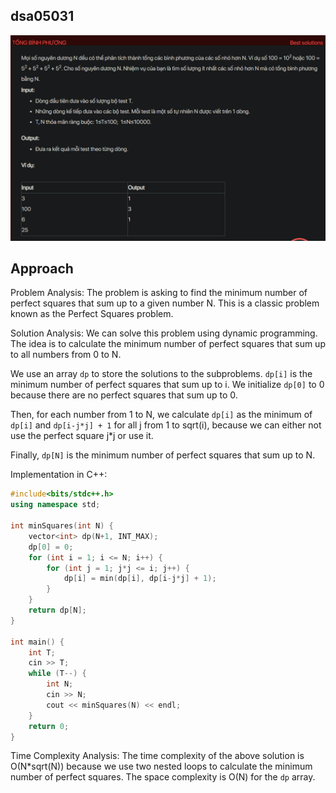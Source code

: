 ## dsa05031
![alt text](image.png)
## Approach
Problem Analysis:
The problem is asking to find the minimum number of perfect squares that sum up to a given number N. This is a classic problem known as the Perfect Squares problem.

Solution Analysis:
We can solve this problem using dynamic programming. The idea is to calculate the minimum number of perfect squares that sum up to all numbers from 0 to N.

We use an array `dp` to store the solutions to the subproblems. `dp[i]` is the minimum number of perfect squares that sum up to i. We initialize `dp[0]` to 0 because there are no perfect squares that sum up to 0.

Then, for each number from 1 to N, we calculate `dp[i]` as the minimum of `dp[i]` and `dp[i-j*j] + 1` for all j from 1 to sqrt(i), because we can either not use the perfect square j*j or use it.

Finally, `dp[N]` is the minimum number of perfect squares that sum up to N.

Implementation in C++:

```cpp
#include<bits/stdc++.h>
using namespace std;

int minSquares(int N) {
    vector<int> dp(N+1, INT_MAX);
    dp[0] = 0;
    for (int i = 1; i <= N; i++) {
        for (int j = 1; j*j <= i; j++) {
            dp[i] = min(dp[i], dp[i-j*j] + 1);
        }
    }
    return dp[N];
}

int main() {
    int T;
    cin >> T;
    while (T--) {
        int N;
        cin >> N;
        cout << minSquares(N) << endl;
    }
    return 0;
}
```

Time Complexity Analysis:
The time complexity of the above solution is O(N*sqrt(N)) because we use two nested loops to calculate the minimum number of perfect squares. The space complexity is O(N) for the `dp` array.